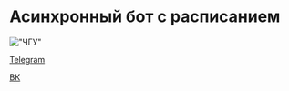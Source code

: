 # Асинхронный бот с расписанием
!["ЧГУ"](https://www.chsu.ru/upload/documents/universitet/simvolika/logo/chsu/%D0%A7%D0%93%D0%A3_%D0%BB%D0%BE%D0%B3%D0%BE_%D1%80%D1%83%D1%81_%D0%B3%D0%BE%D1%80%D0%B8%D0%B7_%D0%BF%D1%80%D0%BE%D0%B7%D1%80%D0%B0%D1%87%D0%BD%D1%8B%D0%B9%20%D1%84%D0%BE%D0%BD.png)

[Telegram](https://t.me/CHSUScheduleBot)

[ВК](https://vk.com/club207896794)
